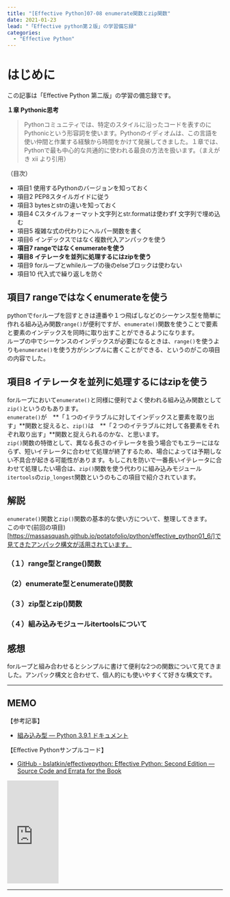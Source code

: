 ```yaml
---
title: "[Effective Python]07-08 enumerate関数とzip関数"
date: 2021-01-23
lead: "「Effective python第２版」の学習備忘録"
categories:
  - "Effective Python"
---
```


# はじめに
この記事は「Effective Python 第二版」の学習の備忘録です。

**１章 Pythonic思考**  
>Pythonコミュニティでは、特定のスタイルに沿ったコードを表すのにPythonicという形容詞を使います。Pythonのイディオムは、この言語を使い仲間と作業する経験から時間をかけて発展してきました。１章では、Pythonで最も中心的な共通的に使われる最良の方法を扱います。（まえがき xii より引用）

（目次）
- 項目1 使用するPythonのバージョンを知っておく
- 項目2 PEP8スタイルガイドに従う
- 項目3 bytesとstrの違いを知っておく
- 項目4 Cスタイルフォーマット文字列とstr.formatは使わずf 文字列で埋め込む
- 項目5 複雑な式の代わりにヘルパー関数を書く
- 項目6 インデックスではなく複数代入アンパックを使う
- **項目7 rangeではなくenumerateを使う**
- **項目8 イテレータを並列に処理するにはzipを使う**
- 項目9 forループとwhileループの後のelseブロックは使わない
- 項目10 代入式で繰り返しを防ぐ



## 項目7 rangeではなくenumerateを使う
pythonで`for`ループを回すときは連番や１つ飛ばしなどのシーケンス型を簡単に作れる組み込み関数`range()`が便利ですが、`enumerate()`関数を使うことで要素と要素のインデックスを同時に取り出すことができるようになります。  
ループの中でシーケンスのインデックスが必要になるときは、`range()`を使うよりも`enumerate()`を使う方がシンプルに書くことができる、というのがこの項目の内容でした。

## 項目8 イテレータを並列に処理するにはzipを使う
forループにおいて`enumerate()`と同様に便利でよく使われる組み込み関数として`zip()`というのもあります。  
`enumerate()`が　**「１つのイテラブルに対してインデックスと要素を取り出す」**関数と捉えると、`zip()`は　**「２つのイテラブルに対して各要素をそれぞれ取り出す」**関数と捉えられるのかな、と思います。  
`zip()`関数の特徴として、異なる長さのイテレータを扱う場合でもエラーにはならず、短いイテレータに合わせて処理が終了するため、場合によっては予期しない不具合が起きる可能性があります。もしこれを防いで一番長いイテレータに合わせて処理したい場合は、`zip()`関数を使う代わりに組み込みモジュール`itertools`の`zip_longest`関数というのもこの項目で紹介されています。

## 解説
`enumerate()`関数と`zip()`関数の基本的な使い方について、整理してきます。  
この中で(前回の項目)[https://massasquash.github.io/potatofolio/python/effective_python01_6/]で見てきたアンパック構文が活用されています。

### （１）range型とrange()関数

### （2）enumerate型とenumerate()関数

### （３）zip型とzip()関数

### （４）組み込みモジュールitertoolsについて


## 感想
forループと組み合わせるとシンプルに書けて便利な2つの関数について見てきました。アンパック構文と合わせて、個人的にも使いやすくて好きな構文です。


---
## MEMO
【参考記事】
- [組み込み型 — Python 3.9.1 ドキュメント](https://docs.python.org/ja/3/library/stdtypes.html#typesseq)

【Effective Pythonサンプルコード】
- [GitHub - bslatkin/effectivepython: Effective Python: Second Edition — Source Code and Errata for the Book](https://github.com/bslatkin/effectivepython)

<iframe style="width:120px;height:240px;" marginwidth="0" marginheight="0" scrolling="no" frameborder="0" src="https://rcm-fe.amazon-adsystem.com/e/cm?ref=qf_sp_asin_til&t=massasquash08-22&m=amazon&o=9&p=8&l=as1&IS1=1&detail=1&asins=4873119170&linkId=b01ad363c615cc9408dfcc360b1a85de&bc1=ffffff&amp;lt1=_top&fc1=333333&lc1=0066c0&bg1=ffffff&f=ifr"></iframe>

---